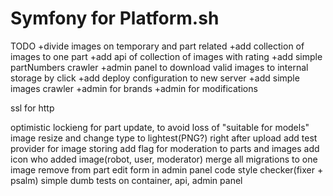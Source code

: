 Symfony for Platform.sh
=======================


TODO
+divide images on temporary and part related
+add collection of images to one part
+add api of collection of images with rating
+add simple partNumbers crawler
+admin panel to download valid images to internal storage by click
+add deploy configuration to new server
+add simple images crawler
+admin for brands
+admin for modifications


ssl for http


optimistic lockieng for part update, to avoid loss of "suitable for models"
image resize and change type to lightest(PNG?) right after upload
add test provider for image storing
add flag for moderation to parts and images
add icon who added image(robot, user, moderator)
merge all migrations to one
image remove from part edit form in admin panel
code style checker(fixer + psalm)
simple dumb tests on container, api, admin panel
